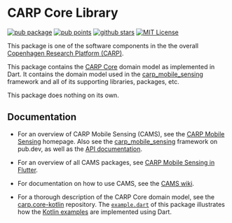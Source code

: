 # CARP Core Library

[![pub package](https://img.shields.io/pub/v/carp_core.svg)](https://pub.dartlang.org/packages/carp_core)
[![pub points](https://img.shields.io/pub/points/carp_core?color=2E8B57&label=pub%20points)](https://pub.dev/packages/carp_core/score)
[![github stars](https://img.shields.io/github/stars/cph-cachet/carp.sensing-flutter.svg?style=flat&logo=github&colorB=deeppink&label=stars)](https://github.com/cph-cachet/carp.sensing-flutter)
[![MIT License](https://img.shields.io/badge/license-MIT-purple.svg)](https://opensource.org/licenses/MIT)

This package is one of the software components in the the overall [Copenhagen Research Platform (CARP)](https://carp.cachet.dk).

This package contains the [CARP Core](https://github.com/cph-cachet/carp.core-kotlin) domain model as implemented in Dart. It contains the domain model used in the [carp_mobile_sensing](https://pub.dev/packages/carp_mobile_sensing) framework and all of its supporting libraries, packages, etc.

This package does nothing on its own.

## Documentation

* For an overview of CARP Mobile Sensing (CAMS), see the [CARP Mobile Sensing](https://carp.cachet.dk/cams/) homepage. Also see the [carp_mobile_sensing](https://pub.dev/packages/carp_mobile_sensing) framework on pub.dev, as well as the [API documentation](https://pub.dev/documentation/carp_mobile_sensing/latest/).

* For an overview of all CAMS packages, see [CARP Mobile Sensing in Flutter](https://github.com/cph-cachet/carp.sensing-flutter).

* For documentation on how to use CAMS, see the [CAMS wiki](https://github.com/cph-cachet/carp.sensing-flutter/wiki).

* For a thorough description of the CARP Core domain model, see the [carp.core-kotlin](https://github.com/cph-cachet/carp.core-kotlin) repository. The [`example.dart`](https://pub.dev/packages/carp_core/example) of this package illustrates how the [Kotlin examples](https://github.com/cph-cachet/carp.core-kotlin#example) are implemented using Dart.
